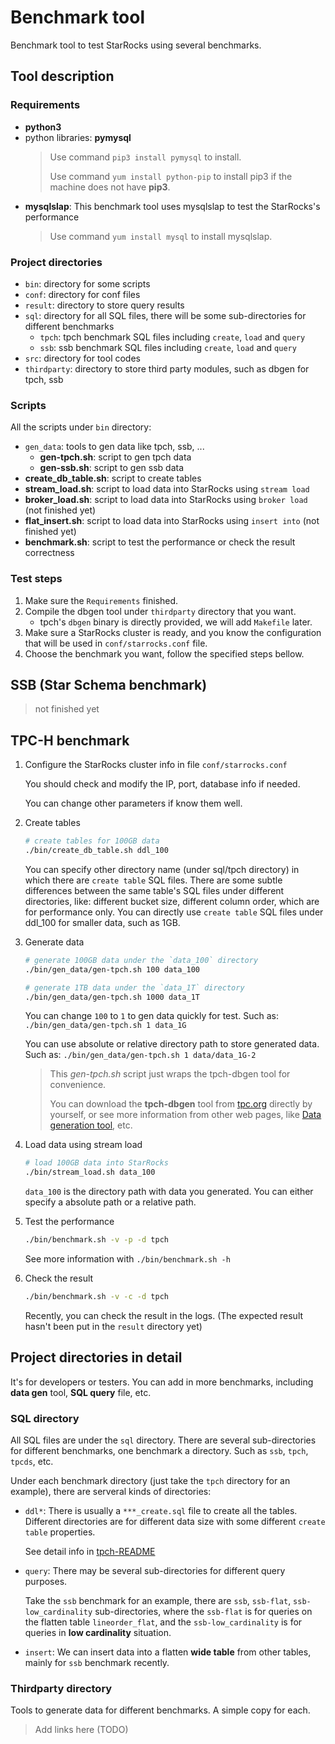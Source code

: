 # Benchmark tool

Benchmark tool to test StarRocks using several benchmarks.

## Tool description

### Requirements

* **python3**
* python libraries: **pymysql**
    > Use command `pip3 install pymysql` to install.
    >
    > Use command `yum install python-pip` to install pip3 if the machine does not have **pip3**.
* **mysqlslap**: This benchmark tool uses mysqlslap to test the StarRocks's performance
    > Use command `yum install mysql` to install mysqlslap.

### Project directories

* `bin`: directory for some scripts
* `conf`: directory for conf files
* `result`: directory to store query results
* `sql`: directory for all SQL files, there will be some sub-directories for different benchmarks
  * `tpch`: tpch benchmark SQL files including `create`, `load` and `query`
  * `ssb`: ssb benchmark SQL files including `create`, `load` and `query`
* `src`: directory for tool codes
* `thirdparty`: directory to store third party modules, such as dbgen for tpch, ssb

### Scripts

All the scripts under `bin` directory:

* `gen_data`: tools to gen data like tpch, ssb, ...
  * **gen-tpch.sh**: script to gen tpch data
  * **gen-ssb.sh**: script to gen ssb data
* **create_db_table.sh**: script to create tables
* **stream_load.sh**: script to load data into StarRocks using `stream load`
* **broker_load.sh**: script to load data into StarRocks using `broker load` (not finished yet)
* **flat_insert.sh**: script to load data into StarRocks using `insert into` (not finished yet)
* **benchmark.sh**: script to test the performance or check the result correctness

### Test steps

1. Make sure the `Requirements` finished.
2. Compile the dbgen tool under `thirdparty` directory that you want.
    * tpch's `dbgen` binary is directly provided, we will add `Makefile` later.
3. Make sure a StarRocks cluster is ready,
   and you know the configuration that will be used in `conf/starrocks.conf` file.
4. Choose the benchmark you want, follow the specified steps bellow.

## SSB (Star Schema benchmark)

> not finished yet

## TPC-H benchmark

1. Configure the StarRocks cluster info in file `conf/starrocks.conf`

    You should check and modify the IP, port, database info if needed.

    You can change other parameters if know them well.

2. Create tables

    ```bash
    # create tables for 100GB data
    ./bin/create_db_table.sh ddl_100
    ```

    You can specify other directory name (under sql/tpch directory)
    in which there are `create table` SQL files.
    There are some subtle differences between the same table's SQL files under different directories,
    like: different bucket size, different column order, which are for performance only.
    You can directly use `create table` SQL files under ddl_100 for smaller data, such as 1GB.

3. Generate data

    ```bash
    # generate 100GB data under the `data_100` directory
    ./bin/gen_data/gen-tpch.sh 100 data_100

    # generate 1TB data under the `data_1T` directory
    ./bin/gen_data/gen-tpch.sh 1000 data_1T
    ```

    You can change `100` to `1` to gen data quickly for test.
    Such as: `./bin/gen_data/gen-tpch.sh 1 data_1G`

    You can use absolute or relative directory path to store generated data.
    Such as: `./bin/gen_data/gen-tpch.sh 1 data/data_1G-2`

    > This *gen-tpch.sh* script just wraps the tpch-dbgen tool for convenience.
    >
    > You can download the **tpch-dbgen** tool from [tpc.org](http://www.tpc.org/tpch/spec/tpch_2_17_0.zip) directly by yourself, or see more information from other web pages, like [Data generation tool](https://docs.deistercloud.com/content/Databases.30/TPCH%20Benchmark.90/Data%20generation%20tool.30.xml), etc.

4. Load data using stream load

    ```bash
    # load 100GB data into StarRocks
    ./bin/stream_load.sh data_100
    ```

    `data_100` is the directory path with data you generated.
    You can either specify a absolute path or a relative path.

5. Test the performance

    ```bash
    ./bin/benchmark.sh -v -p -d tpch
    ```

    See more information with `./bin/benchmark.sh -h`

6. Check the result

    ```bash
    ./bin/benchmark.sh -v -c -d tpch
    ```

    Recently, you can check the result in the logs.
    (The expected result hasn't been put in the `result` directory yet)

## Project directories in detail

It's for developers or testers.
You can add in more benchmarks, including **data gen** tool, **SQL query** file, etc.

### SQL directory

All SQL files are under the `sql` directory.
There are several sub-directories for different benchmarks, one benchmark a directory.
Such as `ssb`, `tpch`, `tpcds`, etc.

Under each benchmark directory (just take the `tpch` directory for an example), there are serveral kinds of directories:

* `ddl*`: There is usually a `***_create.sql` file to create all the tables.
    Different directories are for different data size with some different `create table` properties.

    See detail info in [tpch-README](sql/tpch/README.md)

* `query`: There may be several sub-directories for different query purposes.

    Take the `ssb` benchmark for an example, there are `ssb`, `ssb-flat`, `ssb-low_cardinality` sub-directories,
    where the `ssb-flat` is for queries on the flatten table `lineorder_flat`,
    and the `ssb-low_cardinality` is for queries in **low cardinality** situation.

* `insert`: We can insert data into a flatten **wide table** from other tables, mainly for `ssb` benchmark recently.

### Thirdparty directory

Tools to generate data for different benchmarks.
A simple copy for each.

> Add links here (TODO)
